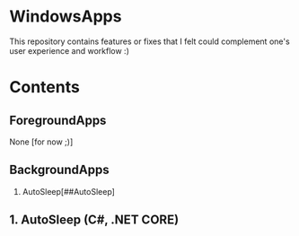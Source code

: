 # WindowsApps
This repository contains features or fixes that I felt could complement one's user experience and workflow :)

# Contents
## ForegroundApps
None [for now ;)]

## BackgroundApps
1. AutoSleep[##AutoSleep]

## 1. AutoSleep (C#, .NET CORE)

